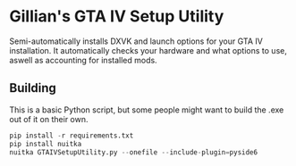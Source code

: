 # Gillian's GTA IV Setup Utility
Semi-automatically installs DXVK and launch options for your GTA IV installation. It automatically checks your hardware and what options to use, aswell as accounting for installed mods.

## Building
This is a basic Python script, but some people might want to build the .exe out of it on their own. 

```py
pip install -r requirements.txt
pip install nuitka
nuitka GTAIVSetupUtility.py --onefile --include-plugin=pyside6
```